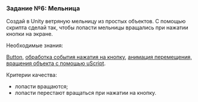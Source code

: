 ### Задание №6: Мельница

Создай в Unity ветряную мельницу из простых объектов. С помощью скрипта сделай так, чтобы лопасти мельницы вращались при нажатии кнопки на экране.

Необходимые знания:

[Button](http://unity3d.unium.ru/lessons/lesson11/index.html#button), [обработка события нажатия на кнопку](http://unity3d.unium.ru/lessons/lesson11/index.html#clickbutton), [анимация перемещения, вращения объекта с помощью uScript](http://unity3d.unium.ru/lessons/lesson11/index.html#scriptanim).

Критерии качества:

- лопасти вращаются;
- лопасти перестают вращаться при нажатии на кнопку.
